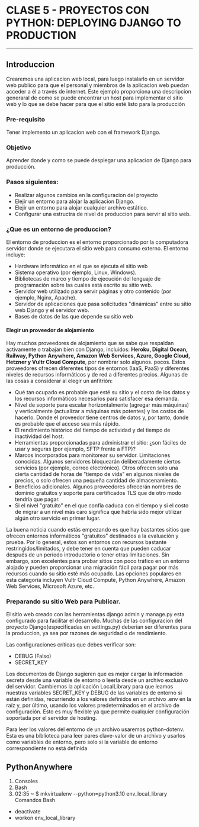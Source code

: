 # CLASE 5 - PROYECTOS CON PYTHON: DEPLOYING DJANGO TO PRODUCTION
---

## Introduccion

Crearemos una aplicacion web local, para luego instalarlo en un servidor web publico para que el personal y miembros de la aplicacion web puedan acceder a él a través de internet. Este ejemplo proporciona una descripcion generaral de como se puede encontrar un host para implementar el sitio web y lo que se debe hacer para que el sitio esté listo para la producción
 
 ### Pre-requisito

 Tener implemento un aplicacion web con el framework Django.

 ### Objetivo

Aprender donde y como se puede desplegar una aplicacion de Django para producción.

### Pasos siguientes:

* Realizar algunos cambios en la configuracion del proyecto
* Elejir un entorno para alojar la aplicacion Django.
* Elejir un entorno para alojar cualquier archivo estático.
* Configurar una estructra de nivel de produccion para servir al sitio web.

### ¿Que es un entorno de produccion?
El entorno de produccion es el entorno proporcionado por la computadora servidor donde se
ejecutara el sitio web para consumo externo. El entorno incluye: 

* Hardware informático en el que se ejecuta el sitio web
* Sistema operativo (por ejemplo, Linux, Windows).
* Bibliotecas de marco y tiempo de ejecución del lenguaje de programación sobre las cuales está escrito su sitio web.
* Servidor web utilizado para servir páginas y otro contenido (por ejemplo, Nginx, Apache).
* Servidor de aplicaciones que pasa solicitudes "dinámicas" entre su sitio web Django y el servidor web.
* Bases de datos de las que depende su sitio web

#### Elegir un proveedor de alojamiento

Hay muchos proveedores de alojamiento que se sabe que respaldan activamente o trabajan bien con Django, incluidos: **Heroku, Digital Ocean, Railway, Python Anywhere, Amazon Web Services, Azure, Google Cloud, Hetzner y Vultr Cloud Compute**, por nombrar solo algunos. pocos. Estos proveedores ofrecen diferentes tipos de entornos (IaaS, PaaS) y diferentes niveles de recursos informáticos y de red a diferentes precios.
Algunas de las cosas a considerar al elegir un anfitrión:
* Qué tan ocupado es probable que esté su sitio y el costo de los datos y los recursos informáticos necesarios para satisfacer esa demanda.
* Nivel de soporte para escalar horizontalmente (agregar más máquinas) y verticalmente (actualizar a máquinas más potentes) y los costos de hacerlo. Donde el proveedor tiene centros de datos y, por tanto, donde es probable que el acceso sea más rápido.
* El rendimiento histórico del tiempo de actividad y del tiempo de inactividad del host.
* Herramientas proporcionadas para administrar el sitio: ¿son fáciles de usar y seguras (por ejemplo, SFTP frente a FTP)?
* Marcos incorporados para monitorear su servidor.
Limitaciones conocidas. Algunos servidores bloquearán deliberadamente ciertos servicios (por ejemplo, correo electrónico). Otros ofrecen solo una cierta cantidad de horas de "tiempo de vida" en algunos niveles de precios, o solo ofrecen una pequeña cantidad de almacenamiento.
* Beneficios adicionales. Algunos proveedores ofrecerán nombres de dominio gratuitos y soporte para certificados TLS que de otro modo tendría que pagar.
* Si el nivel "gratuito" en el que confía caduca con el tiempo y si el costo de migrar a un nivel más caro significa que habría sido mejor utilizar algún otro servicio en primer lugar.

La buena noticia cuando estás empezando es que hay bastantes sitios que ofrecen entornos informáticos "gratuitos" destinados a la evaluación y prueba. Por lo general, estos son entornos con recursos bastante restringidos/limitados, y debe tener en cuenta que pueden caducar después de un período introductorio o tener otras limitaciones. Sin embargo, son excelentes para probar sitios con poco tráfico en un entorno alojado y pueden proporcionar una migración fácil para pagar por más recursos cuando su sitio esté más ocupado. Las opciones populares en esta categoría incluyen Vultr Cloud Compute, Python Anywhere, Amazon Web Services, Microsoft Azure, etc.

### Preparando su sitio Web para Publicar.
El sitio web creado con las herramientas django admin y manage.py esta configurado para facilitar el desarrollo. Muchas de las configuracion del proyecto Django(especificadas en settings.py) deberian ser diferentes para la produccion, ya sea por razones de seguridad o de rendimiento.


Las configuraciones críticas que debes verificar son:
* DEBUG (Falso)
* SECRET_KEY

Los documentos de Django sugieren que es mejor cargar la información secreta desde una variable de entorno o leerla desde un archivo exclusivo del servidor. Cambiemos la aplicación LocalLibrary para que leamos nuestras variables SECRET_KEY y DEBUG de las variables de entorno si están definidas, recurriendo a los valores definidos en un archivo .env en la raíz y, por último, usando los valores predeterminados en el archivo de configuración. Esto es muy flexible ya que permite cualquier configuración soportada por el servidor de hosting.

Para leer los valores del entorno de un archivo usaremos python-dotenv. Esta es una biblioteca para leer pares clave-valor de un archivo y usarlos como variables de entorno, pero solo si la variable de entorno correspondiente no está definida

## PythonAnywhere

1. Consoles
2. Bash
3. 02:35 ~ $ mkvirtualenv  --python=python3.10 env_local_library
Comandos Bash
- deactivate
- workon env_local_library
